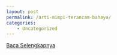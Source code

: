```yaml
---
layout: post
permalink: /arti-mimpi-terancam-bahaya/
categories:
    - Uncategorized
---
```


[Baca Selengkapnya](/10)